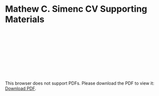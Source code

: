 # Mathew C. Simenc CV Supporting Materials

<object data="https://github.com/mcsimenc/cvmaterials.io/blob/master/Coursera_Certificate_v1-9706361910114_BioinformaticsAlgorithmsI_first_offering.pdf">
    <embed src="https://github.com/mcsimenc/cvmaterials.io/blob/master/Coursera_Certificate_v1-9706361910114_BioinformaticsAlgorithmsI_first_offering.pdf">
        <p>This browser does not support PDFs. Please download the PDF to view it: <a href="https://github.com/mcsimenc/cvmaterials.io/blob/master/Coursera_Certificate_v1-9706361910114_BioinformaticsAlgorithmsI_first_offering.pdf">Download PDF</a>.</p>
    </embed>
</object>
